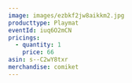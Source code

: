 ```yaml
---
image: images/ezbkf2jw8aikkm2.jpg
producttype: Playmat
eventId: iuq6O2mCN
pricings:
  - quantity: 1
    price: 66
asin: s--C2wY8txr
merchandise: comiket
---
```

